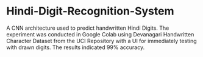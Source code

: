 # Hindi-Digit-Recognition-System
A CNN architecture used to predict handwritten Hindi Digits. The experiment was conducted in Google Colab using Devanagari Handwritten Character Dataset from the UCI Repository with a UI for immediately testing with drawn digits. The results indicated 99% accuracy.
